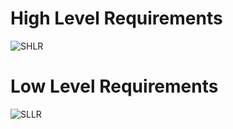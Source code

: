 # High Level Requirements
![SHLR](https://user-images.githubusercontent.com/94234616/144257855-a018b731-94d4-4c27-9b10-a33da160b575.png)


# Low Level Requirements
![SLLR](https://user-images.githubusercontent.com/94234616/144257883-44a3e0b7-579e-4b9d-8716-dd79f9e2db4a.png)
